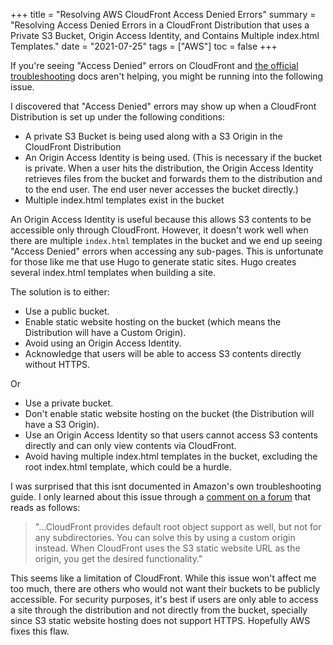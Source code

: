 +++
title = "Resolving AWS CloudFront Access Denied Errors"
summary = "Resolving Access Denied Errors in a CloudFront Distribution that uses a Private S3 Bucket, Origin Access Identity, and Contains Multiple index.html Templates."
date = "2021-07-25"
tags = ["AWS"]
toc = false
+++

If you're seeing "Access Denied" errors on CloudFront and [the official troubleshooting](https://aws.amazon.com/premiumsupport/knowledge-center/s3-website-cloudfront-error-403/) docs aren't helping, you might be running into the following issue.

I discovered that "Access Denied" errors may show up when a CloudFront Distribution is set up under the following conditions:

- A private S3 Bucket is being used along with a S3 Origin in the CloudFront Distribution
- An Origin Access Identity is being used. (This is necessary if the bucket is private. When a user hits the distribution, the Origin Access Identity retrieves files from the bucket and forwards them to the distribution and to the end user. The end user never accesses the bucket directly.)
- Multiple index.html templates exist in the bucket

An Origin Access Identity is useful because this allows S3 contents to be accessible only through CloudFront. However, it doesn't work well when there are multiple `index.html` templates in the bucket and we end up seeing "Access Denied" errors when accessing any sub-pages. This is unfortunate for those like me that use Hugo to generate static sites. Hugo creates several index.html templates when building a site.

The solution is to either:

- Use a public bucket.
- Enable static website hosting on the bucket (which means the Distribution will have a Custom Origin).
- Avoid using an Origin Access Identity.
- Acknowledge that users will be able to access S3 contents directly without HTTPS.

Or

- Use a private bucket.
- Don't enable static website hosting on the bucket (the Distribution will have a S3 Origin).
- Use an Origin Access Identity so that users cannot access S3 contents directly and can only view contents via CloudFront.
- Avoid having multiple index.html templates in the bucket, excluding the root index.html template, which could be a hurdle.


I was surprised that this isnt documented in Amazon's own troubleshooting guide. I only learned about this issue through a [comment on a forum](https://forums.aws.amazon.com/thread.jspa?threadID=85849) that reads as follows:

> "...CloudFront provides default root object support as well, but not for any subdirectories. You can solve this by using a custom origin instead. When CloudFront uses the S3 static website URL as the origin, you get the desired functionality."

This seems like a limitation of CloudFront. While this issue won't affect me too much, there are others who would not want their buckets to be publicly accessible. For security purposes, it's best if users are only able to access a site through the distribution and not directly from the bucket, specially since S3 static website hosting does not support HTTPS. Hopefully AWS fixes this flaw.
